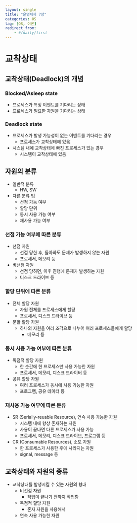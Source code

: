 ```yaml
---
layout: single
title: "운영체제 7장"
categories: OS
tag: [OS, 이론]
redirect_from:
    - #/daily/first
---
```


# 교착상태
## 교착상태(Deadlock)의 개념
### Blocked/Asleep state
  - 프로세스가 특정 이벤트를 기다리는 상태
  - 프로세스가 필요한 자원을 기다리는 상태
### Deadlock state
- 프로세스가 발생 가능성이 없는 이벤트를 기다리는 경우
  - 프로세스가 교착상태에 있음
- 시스템 내에 교착상태에 빠진 프로세스가 있는 경우
  - 시스템이 교착상태에 있음

## 자원의 분류
- 일반적 분류
  - HW, SW
- 다른 분류 법
  - 선점 가능 여부
  - 할당 단위
  - 동시 사용 가능 여부
  - 재사용 가능 여부

### 선점 가능 여부에 따른 분류
- 선점 자원
  - 선점 당한 후, 돌아와도 문제가 발생하지 않는 자원
  - 프로세서, 메모리 등
- 비선점 자원
  - 선점 당하면, 이후 진행에 문제가 발생하는 자원
  - 디스크 드라이브 등

### 할당 단위에 따른 분류
- 전체 할당 자원
  - 자원 전체를 프로세스에게 할당
  - 프로세서, 디스크 드라이브 등
- 분할 할당 자원
  - 하나의 자원을 여러 조각으로 나누어 여러 프로세스들에게 할당
    - 메모리 등

### 동시 사용 가능 여부에 따른 분류
- 독점적 할당 자원
  - 한 순간에 한 프로세스만 사용 가능한 자원
  - 프로세서, 메모리, 디스크 드라이버 등
- 공유 할당 자원
  - 여러 프로세스가 동시에 사용 가능한 자원
  - 프로그램, 공유 데이터 등

### 재사용 가능 여부에 따른 분류
- SR (Serially-reuable Resource), 연속 사용 가능한 자원
  - 시스템 내에 항상 존재하는 자원
  - 사용이 끝나면 다른 프로세스가 사용 가능
  - 프로세서, 메모리, 디스크 드라이브, 프로그램 등
- CR (Consumable Resources), 소모 자원
  - 한 프로세스가 사용한 후에 사라지는 자원
  - signal, message 등

## 교착상태와 자원의 종류
- 교착상태를 발생시킬 수 있는 자원의 형태
  - 비선점 자원
    - 작업이 끝나기 전까지 작업함
  - 독점적 할당 자원
    - 혼자 자원을 사용해서
  - 연속 사용 가능한 자원